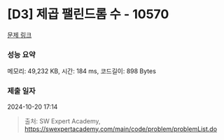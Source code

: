 # [D3] 제곱 팰린드롬 수 - 10570 

[문제 링크](https://swexpertacademy.com/main/code/problem/problemDetail.do?contestProbId=AXO72aaqPrcDFAXS) 

### 성능 요약

메모리: 49,232 KB, 시간: 184 ms, 코드길이: 898 Bytes

### 제출 일자

2024-10-20 17:14



> 출처: SW Expert Academy, https://swexpertacademy.com/main/code/problem/problemList.do